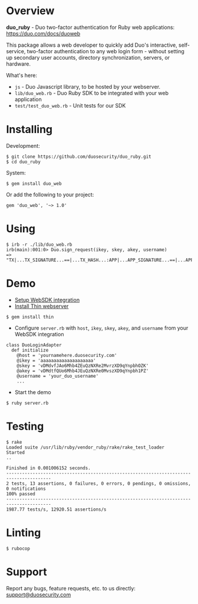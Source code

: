 # Overview

**duo_ruby** - Duo two-factor authentication for Ruby web applications: https://duo.com/docs/duoweb

This package allows a web developer to quickly add Duo's interactive, self-service, two-factor authentication to any web login form - without setting up secondary user accounts, directory synchronization, servers, or hardware.

What's here:

* `js` - Duo Javascript library, to be hosted by your webserver.
* `lib/duo_web.rb` - Duo Ruby SDK to be integrated with your web application
* `test/test_duo_web.rb` -  Unit tests for our SDK

# Installing

Development:

```
$ git clone https://github.com/duosecurity/duo_ruby.git
$ cd duo_ruby
```

System:

```
$ gem install duo_web
```

Or add the following to your project:

```
gem 'duo_web', '~> 1.0'
```

# Using

```
$ irb -r ./lib/duo_web.rb
irb(main):001:0> Duo.sign_request(ikey, skey, akey, username)
=> "TX|...TX_SIGNATURE...==|...TX_HASH...:APP|...APP_SIGNATURE...==|...APP_HASH..."
```

# Demo

* [Setup WebSDK integration](https://duo.com/docs/duoweb)
* [Install Thin webserver](https://github.com/macournoyer/thin)

```
$ gem install thin
```

* Configure `server.rb` with `host`, `ikey`, `skey`, `akey`, and `username` from your WebSDK integration

```
class DuoLoginAdapter
  def initialize
    @host = 'yournamehere.duosecurity.com'
    @ikey = 'aaaaaaaaaaaaaaaaaaaa'
    @skey = 'vDMdvfJAo6Mhb4ZEuQzNXRe2MvrzXD9qYnpbhOZK'
    @akey = 'vDMdtfQUo6Mhb4JEuQzNXRe0MvszXD9qYnpbh1PZ'
    @username = 'your_duo_username'
    ...
```

* Start the demo

```
$ ruby server.rb
```

# Testing

```
$ rake
Loaded suite /usr/lib/ruby/vendor_ruby/rake/rake_test_loader
Started
..

Finished in 0.001006152 seconds.
---------------------------------------------------------------------------------------
2 tests, 13 assertions, 0 failures, 0 errors, 0 pendings, 0 omissions, 0 notifications
100% passed
---------------------------------------------------------------------------------------
1987.77 tests/s, 12920.51 assertions/s
```

# Linting

```
$ rubocop
```

# Support

Report any bugs, feature requests, etc. to us directly: support@duosecurity.com

